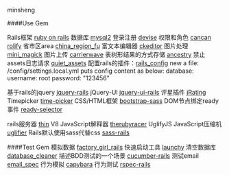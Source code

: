 minsheng


####Use Gem

Rails框架 [ruby on rails](https://github.com/rails/rails)
数据库 [mysql2](https://github.com/brianmario/mysql2)
登录注册 [devise](https://github.com/plataformatec/devise)
权限和角色 [cancan](https://github.com/ryanb/cancan) [rolify](https://github.com/EppO/rolify)
省市区area [china_region_fu](https://github.com/Xuhao/china_region_fu)
富文本编辑器 [ckeditor](https://github.com/galetahub/ckeditor)
图片处理 [mini_magick](https://github.com/minimagick/minimagick)
图片上传 [carrierwave](https://github.com/carrierwaveuploader/carrierwave)
表树形结果的方式存储 [ancestry](https://github.com/stefankroes/ancestry)
禁止assets日志请求 [quiet_assets](https://github.com/evrone/quiet_assets)
配置rails的插件：[rails_config](https://github.com/railsjedi/rails_config)
  new a file: /config/settings.local.yml
  puts config content as below:
  database:
    username: root
    password: "123456"

基于rails的jquery [jquery-rails](https://github.com/rails/jquery-rails)
jQuery-UI [jquery-ui-rails](https://github.com/joliss/jquery-ui-rails)
评星插件 [jRating](https://github.com/alpixel/jRating)
Timepicker [time-picker](https://github.com/trentrichardson/jQuery-Timepicker-Addon)
CSS/HTML框架 [bootstrap-sass](https://github.com/thomas-mcdonald/bootstrap-sass)
DOM节点绑定ready事件 [ready-selector](https://github.com/Verba/jquery-readyselector)

rails服务器 [thin](https://github.com/macournoyer/thin)
V8 JavaScript解释器 [therubyracer](https://github.com/cowboyd/therubyracer)
UglifyJS JavaScript压缩机 [uglifier](https://github.com/lautis/uglifier)
Rails默认使用sass代替css [sass-rails](https://github.com/rails/sass-rails)

####Test Gem
模拟数据 [factory_girl_rails](https://github.com/thoughtbot/factory_girl_rails)
快速启动工具 [launchy](https://github.com/copiousfreetime/launchy)
清空数据库 [database_cleaner](https://github.com/bmabey/database_cleaner)
描述BDD测试的一个场景 [cucumber-rails](https://github.com/cucumber/cucumber-rails)
测试email [email_spec](https://github.com/conradwt/email_spec)
行为模拟 [capybara](https://github.com/jnicklas/capybara)
行为测试 [rspec-rails](https://github.com/rspec/rspec-rails)
